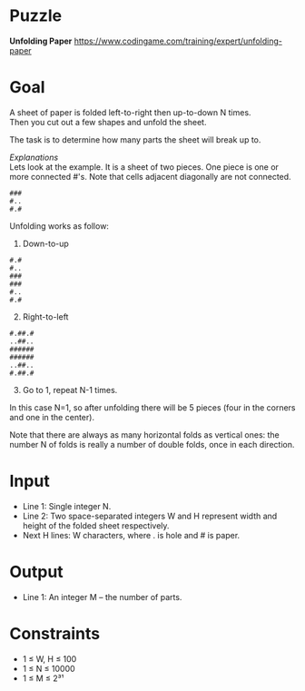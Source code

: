 # Puzzle
**Unfolding Paper** https://www.codingame.com/training/expert/unfolding-paper

# Goal
A sheet of paper is folded left-to-right then up-to-down N times.  
Then you cut out a few shapes and unfold the sheet.  

The task is to determine how many parts the sheet will break up to.

*Explanations*  
Lets look at the example. It is a sheet of two pieces. One piece is one or more connected #'s. Note that cells adjacent diagonally are not connected.
```
###
#..
#.#
```

Unfolding works as follow:  
1) Down-to-up  
```
#.#
#..
###
###
#..
#.#
```

2) Right-to-left  
```
#.##.#
..##..
######
######
..##..
#.##.#
```

3) Go to 1, repeat N-1 times.

In this case N=1, so after unfolding there will be 5 pieces (four in the corners and one in the center).

Note that there are always as many horizontal folds as vertical ones: the number N of folds is really a number of double folds, once in each direction.

# Input
* Line 1: Single integer N.
* Line 2: Two space-separated integers W and H represent width and height of the folded sheet respectively.
* Next H lines: W characters, where . is hole and # is paper.

# Output
* Line 1: An integer M – the number of parts.

# Constraints
* 1 ≤ W, H ≤ 100
* 1 ≤ N ≤ 10000
* 1 ≤ M ≤ 2³¹
